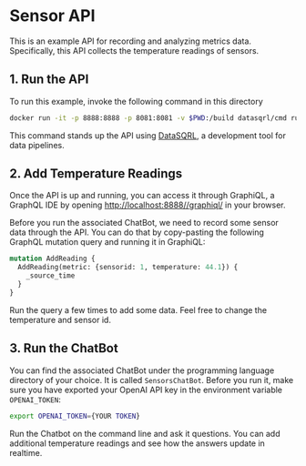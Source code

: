 # Sensor API

This is an example API for recording and analyzing metrics data.
Specifically, this API collects the temperature readings of sensors.

## 1. Run the API

To run this example, invoke the following command in this directory
```bash
docker run -it -p 8888:8888 -p 8081:8081 -v $PWD:/build datasqrl/cmd run sensors.sqrl sensorsapi.graphqls
```

This command stands up the API using [DataSQRL](https://www.datasqrl.com/), a development tool
for data pipelines.

## 2. Add Temperature Readings

Once the API is up and running, you can access it through GraphiQL, a GraphQL IDE by opening
[http://localhost:8888//graphiql/](http://localhost:8888//graphiql/) in your browser.

Before you run the associated ChatBot, we need to record some sensor data through the API.
You can do that by copy-pasting the following GraphQL mutation query and running it in GraphiQL:
```graphql
mutation AddReading {
  AddReading(metric: {sensorid: 1, temperature: 44.1}) {
    _source_time
  }
}
```

Run the query a few times to add some data. Feel free to change the temperature and sensor id.

## 3. Run the ChatBot

You can find the associated ChatBot under the programming language directory of your choice. It is called
`SensorsChatBot`. 
Before you run it, make sure you have exported your OpenAI API key in the environment variable `OPENAI_TOKEN`:
```bash
export OPENAI_TOKEN={YOUR TOKEN}
```

Run the Chatbot on the command line and ask it questions. You can add additional
temperature readings and see how the answers update in realtime.